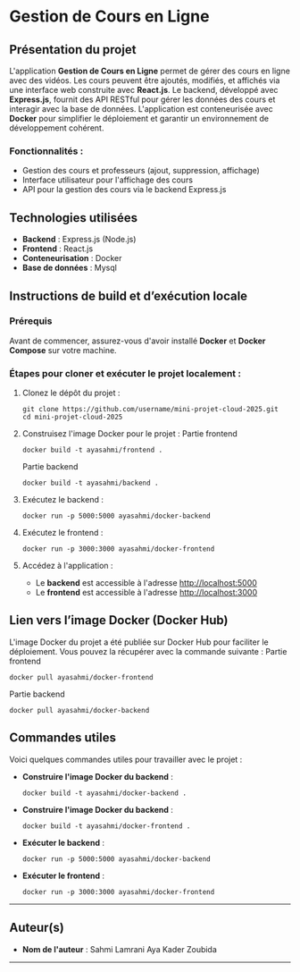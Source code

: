 
# Gestion de Cours en Ligne

## Présentation du projet

L'application **Gestion de Cours en Ligne** permet de gérer des cours en ligne avec des vidéos. Les cours peuvent être ajoutés, modifiés, et affichés via une interface web construite avec **React.js**. Le backend, développé avec **Express.js**, fournit des API RESTful pour gérer les données des cours et interagir avec la base de données. L'application est conteneurisée avec **Docker** pour simplifier le déploiement et garantir un environnement de développement cohérent.

### Fonctionnalités :
- Gestion des cours et professeurs (ajout, suppression, affichage)
- Interface utilisateur pour l'affichage des cours
- API pour la gestion des cours via le backend Express.js

## Technologies utilisées

- **Backend** : Express.js (Node.js)
- **Frontend** : React.js
- **Conteneurisation** : Docker
- **Base de données** : Mysql

## Instructions de build et d’exécution locale

### Prérequis
Avant de commencer, assurez-vous d'avoir installé **Docker** et **Docker Compose** sur votre machine.

### Étapes pour cloner et exécuter le projet localement :

1. Clonez le dépôt du projet :
   ```
   git clone https://github.com/username/mini-projet-cloud-2025.git
   cd mini-projet-cloud-2025
   ```

2. Construisez l'image Docker pour le projet :
   Partie frontend  
   ```
   docker build -t ayasahmi/frontend .
   ```
   Partie backend  
   ```
   docker build -t ayasahmi/backend .
   ```

3. Exécutez le backend :
   ```
   docker run -p 5000:5000 ayasahmi/docker-backend
   ```

4. Exécutez le frontend :
   ```
   docker run -p 3000:3000 ayasahmi/docker-frontend
   ```

5. Accédez à l'application :
   - Le **backend** est accessible à l'adresse [http://localhost:5000](http://localhost:5000)
   - Le **frontend** est accessible à l'adresse [http://localhost:3000](http://localhost:3000)

## Lien vers l’image Docker (Docker Hub)

L'image Docker du projet a été publiée sur Docker Hub pour faciliter le déploiement. Vous pouvez la récupérer avec la commande suivante :
Partie frontend  
```
docker pull ayasahmi/docker-frontend
```
Partie backend  
```
docker pull ayasahmi/docker-backend
```

## Commandes utiles

Voici quelques commandes utiles pour travailler avec le projet :

- **Construire l'image Docker du backend** :
   ```
   docker build -t ayasahmi/docker-backend .
   ```
- **Construire l'image Docker du backend** :
   ```
   docker build -t ayasahmi/docker-frontend .
   ```

- **Exécuter le backend** :
   ```
   docker run -p 5000:5000 ayasahmi/docker-backend
   ```

- **Exécuter le frontend** :
   ```
   docker run -p 3000:3000 ayasahmi/docker-frontend
   ```

---

## Auteur(s)

- **Nom de l'auteur** : Sahmi Lamrani Aya Kader Zoubida  

---
